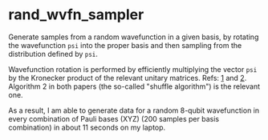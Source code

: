 # rand_wvfn_sampler
Generate samples from a random wavefunction in a given basis, by rotating the wavefunction `psi` into the proper basis and then sampling from the distribution defined by `psi`. 

Wavefunction rotation is performed by efficiently multiplying the vector `psi` by the Kronecker product of the relevant unitary matrices. Refs: [1](http://citeseerx.ist.psu.edu/viewdoc/download?doi=10.1.1.379.9338&rep=rep1&type=pdf) and [2](https://www.irisa.fr/sage/bernard/publis/Kronecker99.pdf). Algorithm 2 in both papers (the so-called "shuffle algorithm") is the relevant one.

As a result, I am able to generate data for a random 8-qubit wavefunction in every combination of Pauli bases (XYZ) (200 samples per basis combination) in about 11 seconds on my laptop.
